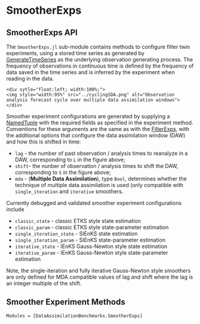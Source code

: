 # SmootherExps 

## SmootherExps API
The `SmootherExps.jl` sub-module contains methods to configure filter twin experiments,
using a stored time series as generated by [GenerateTimeSeries](@ref) as the underlying
observation generating process.  The frequency of observations in continuous time is defined
by the frequency of data saved in the time series and is inferred by the experiment
when reading in the data.

```@raw html
<div sytle="float:left; width:100%;">
<img style="width:95%" src="../cyclingSDA.png" alt="Observation analysis forecast cycle over multiple data assimilation windows">
</div>
```
Smoother experiment configurations are generated by supplying a 
[NamedTuple](https://docs.julialang.org/en/v1/base/base/#Core.NamedTuple)
with the required fields as specified in the experiment method.  Conventions for
these arguments are the same as with the [FilterExps](@ref), with the additional options
that configure  the data assimilation window (DAW) and how this is shifted in time:
  * `lag` - the number of past observation / analysis times to reanalyze in a DAW, corresponding to ``L`` in the figure above;
  * `shift`- the nunber of observation / analysis times to shift the DAW, corresponding to ``S`` in the figure above;
  * `mda` - (__Multiple Data Assimilation__), type `Bool`, determines whether the technique of multiple data assimilation is used (only compatible with `single_iteration` and `iterative` smoothers.

Currently debugged and validated smoother experiment configurations include
  * `classic_state` - classic ETKS style state estimation
  * `classic_param` - classic ETKS style state-parameter estimation
  * `single_iteration_state` - SIEnKS state estimation
  * `single_iteration_param` - SIEnKS state-parameter estimation
  * `iterative_state` - IEnKS Gauss-Newton style state estimation
  * `iterative_param` - IEnKS Gauss-Newton style state-parameter estimation

Note, the single-iteration and fully iterative Gauss-Newton style smoothers are only defined
for MDA compatible values of lag and shift where the lag is an integer multiple of the shift.

## Smoother Experiment Methods
```@autodocs
Modules = [DataAssimilationBenchmarks.SmootherExps]
```
